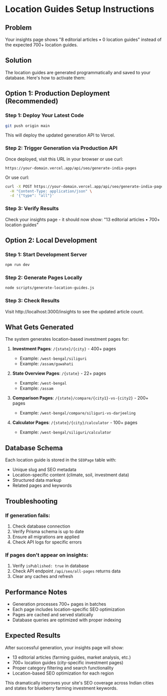 # Location Guides Setup Instructions

## Problem
Your insights page shows "8 editorial articles • 0 location guides" instead of the expected 700+ location guides.

## Solution
The location guides are generated programmatically and saved to your database. Here's how to activate them:

## Option 1: Production Deployment (Recommended)

### Step 1: Deploy Your Latest Code
```bash
git push origin main
```
This will deploy the updated generation API to Vercel.

### Step 2: Trigger Generation via Production API
Once deployed, visit this URL in your browser or use curl:

```
https://your-domain.vercel.app/api/seo/generate-india-pages
```

Or use curl:
```bash
curl -X POST https://your-domain.vercel.app/api/seo/generate-india-pages \
  -H "Content-Type: application/json" \
  -d '{"type": "all"}'
```

### Step 3: Verify Results
Check your insights page - it should now show:
"13 editorial articles • 700+ location guides"

## Option 2: Local Development

### Step 1: Start Development Server
```bash
npm run dev
```

### Step 2: Generate Pages Locally
```bash
node scripts/generate-location-guides.js
```

### Step 3: Check Results
Visit http://localhost:3000/insights to see the updated article count.

## What Gets Generated

The system generates location-based investment pages for:

1. **Investment Pages**: `/{state}/{city}` - 400+ pages
   - Example: `/west-bengal/siliguri`
   - Example: `/assam/guwahati` 

2. **State Overview Pages**: `/{state}` - 22+ pages
   - Example: `/west-bengal`
   - Example: `/assam`

3. **Comparison Pages**: `/{state}/compare/{city1}-vs-{city2}` - 200+ pages
   - Example: `/west-bengal/compare/siliguri-vs-darjeeling`

4. **Calculator Pages**: `/{state}/{city}/calculator` - 100+ pages
   - Example: `/west-bengal/siliguri/calculator`

## Database Schema

Each location guide is stored in the `SEOPage` table with:
- Unique slug and SEO metadata
- Location-specific content (climate, soil, investment data)
- Structured data markup
- Related pages and keywords

## Troubleshooting

### If generation fails:
1. Check database connection
2. Verify Prisma schema is up to date
3. Ensure all migrations are applied
4. Check API logs for specific errors

### If pages don't appear on insights:
1. Verify `isPublished: true` in database
2. Check API endpoint `/api/seo/all-pages` returns data
3. Clear any caches and refresh

## Performance Notes

- Generation processes 700+ pages in batches
- Each page includes location-specific SEO optimization
- Pages are cached and served statically
- Database queries are optimized with proper indexing

## Expected Results

After successful generation, your insights page will show:
- 13 editorial articles (farming guides, market analysis, etc.)
- 700+ location guides (city-specific investment pages)
- Proper category filtering and search functionality
- Location-based SEO optimization for each region

This dramatically improves your site's SEO coverage across Indian cities and states for blueberry farming investment keywords.